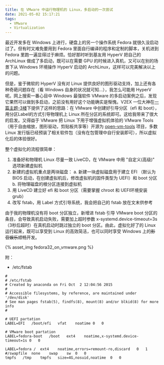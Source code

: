 ```yaml
---
title: 在 VMware 中运行物理机的 Linux，多启动的一次尝试
date: 2021-05-02 15:17:21
tags:
  - VMware
  - Virtualization
---
```


最近开发多在 Windows 上进行，硬盘上的另一个操作系统 Fedora 就很久没启动过了。但有时又难免要用到 Fedora 里面自行编译的程序和定制的脚本，关机进到 Fedora 里跑一遍显得过于麻烦。恰好那时听到基友用 HyperV 把自己的 ArchLinux 做成了多启动，既可以在需要 GPU 的时候进入真机，又可以在别的场景下从 Windows 环境操作 HyperV 启动的 ArchLinux，这样可以完美解决以上的问题。

<!--more-->

但是，鉴于微软的 HyperV 没有对 Linux 提供良好的图形驱动支持，加上还有各种奇葩问题存在（看 Windows 自身的状况就可知...），我怎么可能用 HyperV 呢。网上搜索一番心目中 Windows 最强软件 VMware 的多启动案例之后，发现它果然可以做到多启动，之前没有用好这个功能确实是惭愧。V2EX 一位大神在[一篇主题-3楼](https://v2ex.com/t/636570)下提供了这样的思路：在 VMware 中创建好引导分区（efi 和 boot），用分区Label的方式引导物理机上 Linux 所在分区的系统即可。这给我带来了很大的启发。又得益于 VMware 把 Linux 下用于增强虚拟机体验的 VMware Tools（用于自由缩放，图形驱动，剪贴板共享等）开源为 [open-vm-tools](https://github.com/vmware/open-vm-tools) 项目，多数 Linux 发行版已经预装了相关软件包（没有在包管理中自行安装即可），所以虚拟化后的体验很好。

整个虚拟化的流程很简单：
  1. 准备好和物理机 Linux 尽量一致 LiveCD，在 VMware 中用 "自定义(高级)" 选项新建虚拟机
  2. 新建的虚拟机重点是两块磁盘：
    a. 新建一块虚拟磁盘用于建立 EFI （默认为 BIOS 启动，在创建虚拟机后，修改虚拟机的固件类型为 UEFI）和 boot 分区
    b. 将物理磁盘的根分区连接到虚拟机
  3. 用 LiveCD 建立好 efi 和 boot 分区（需要掌握 chroot 和 UEFI环境安装 grub）
  4. 改写 fstab，用 Label 方式引导系统，我会把自己的 fstab 放在文末供参考

由于我的物理机没有将 boot 分区独立，新增进 fstab 引导 VMware boot 分区的条目，会导致真机启动失败，需要加上超时参数 x-systemd.device-timeout=3s （3秒后超时）在真机启动时跳过独立的 boot 分区。由此，虚拟化好了的 Linux 运行起来，既可以享受到 Linux 的高效简洁，也可以同时享受 Windows 上的~~影音娱乐~~顺畅开发。

{% asset_img fedora32_on_vmware.png %}

附：
  * /etc/fstab
```shell
#
# /etc/fstab
# Created by anaconda on Fri Oct  2 12:04:56 2015
#
# Accessible filesystems, by reference, are maintained under '/dev/disk'
# See man pages fstab(5), findfs(8), mount(8) and/or blkid(8) for more info
#

# UEFI partation
LABEL=EFI	/boot/efi	vfat	noatime	0	0

# VMware boot partation
LABEL=fedora-boot	/boot	ext4	noatime,x-systemd.device-timeout=1s 0	0

LABEL=fedora /	ext4	noatime,errors=remount-ro,discard	0	1
#/swapfile	none	swap	sw	0	0
tmpfs	/tmp	tmpfs	size=4G,nosuid,noatime	0	0
```
